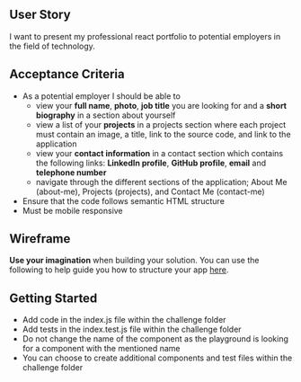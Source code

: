 ## User Story

I want to present my professional react portfolio to potential employers in the field of technology.

## Acceptance Criteria

- As a potential employer I should be able to
  - view your **full name**, **photo**, **job title** you are looking for and a **short biography** in a section about yourself
  - view a list of your **projects** in a projects section where each project must contain an image, a title, link to the source code, and link to the application
  - view your **contact information** in a contact section which contains the following links: **LinkedIn profile**, **GitHub profile**, **email** and **telephone number**
  - navigate through the different sections of the application; About Me (about-me), Projects (projects), and Contact Me (contact-me)
- Ensure that the code follows semantic HTML structure
- Must be mobile responsive

## Wireframe

**Use your imagination** when building your solution. You can use the following to help guide you how to structure your app [here](https://paste.booking.com/data/images/7/7py18l.png).

## Getting Started

- Add code in the index.js file within the challenge folder
- Add tests in the index.test.js file within the challenge folder
- Do not change the name of the component as the playground is looking for a component with the mentioned name
- You can choose to create additional components and test files within the challenge folder
